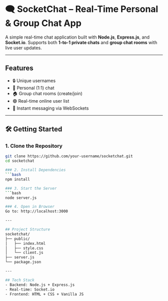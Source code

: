 # 🗨️ SocketChat – Real-Time Personal & Group Chat App

A simple real-time chat application built with **Node.js**, **Express.js**, and **Socket.io**. Supports both **1-to-1 private chats** and **group chat rooms** with live user updates.

---

## Features

- 🔒 Unique usernames
- 👥 Personal (1:1) chat
- 🏠 Group chat rooms (create/join)
- 🟢 Real-time online user list
- 📲 Instant messaging via WebSockets

---

## 🛠️ Getting Started

### 1. Clone the Repository
```bash
git clone https://github.com/your-username/socketchat.git
cd socketchat

### 2. Install Dependencies
```bash
npm install

### 3. Start the Server
```bash
node server.js

### 4. Open in Browser
Go to: http://localhost:3000

---

## Project Structure
socketchat/
├── public/
│   ├── index.html
│   ├── style.css
│   └── client.js
├── server.js
└── package.json

---

## Tech Stack
- Backend: Node.js + Express.js
- Real-time: Socket.io
- Frontend: HTML + CSS + Vanilla JS
